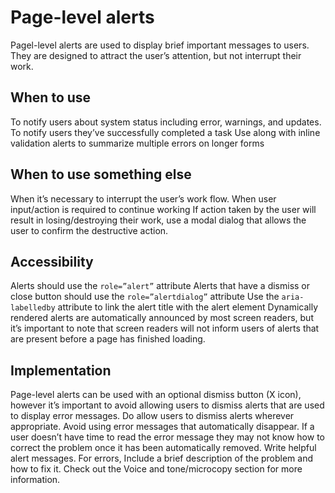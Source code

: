# Page-level alerts

Pagel-level alerts are used to display brief important messages to users. They are designed to attract the user’s attention, but not interrupt their work.

## When to use
To notify users about system status including error, warnings, and updates.
To notify users they’ve successfully completed a task
Use along with inline validation alerts to summarize multiple errors on longer forms

## When to use something else
When it’s necessary to interrupt the user’s work flow.
When user input/action is required to continue working
If action taken by the user will result in losing/destroying their work, use a modal dialog that allows the user to confirm the destructive action.

## Accessibility
Alerts should use the `role=”alert”` attribute
Alerts that have a dismiss or close button should use the `role=”alertdialog”` attribute
Use the `aria-labelledby` attribute to link the alert title with the alert element
Dynamically rendered alerts are automatically announced by most screen readers, but it’s important to note that screen readers will not inform users of alerts that are present before a page has finished loading.

## Implementation
Page-level alerts can be used with an optional dismiss button (X icon), however it’s important to avoid allowing users to dismiss alerts that are used to display error messages. Do allow users to dismiss alerts wherever appropriate.
Avoid using error messages that automatically disappear. If a user doesn’t have time to read the error message they may not know how to correct the problem once it has been automatically removed.
Write helpful alert messages. For errors, Include a brief description of the problem and how to fix it. Check out the Voice and tone/microcopy section for more information.
